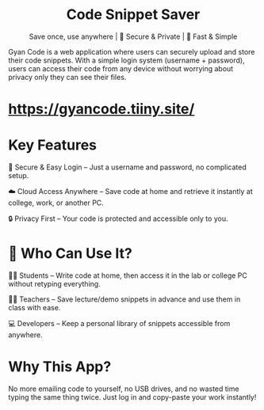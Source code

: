 <h1 align="center"> Code Snippet Saver</h1> <p align="center">  Save once, use anywhere | 🔑 Secure & Private | 🚀 Fast & Simple </p>
<p>Gyan Code is a web application where users can securely upload and store their code snippets. With a simple login system (username + password), users can access their code from any device without worrying about privacy only they can see their files.
  
# <href>https://gyancode.tiiny.site/</href>
  
# Key Features

🔑 Secure & Easy Login – Just a username and password, no complicated setup.

☁️ Cloud Access Anywhere – Save code at home and retrieve it instantly at college, work, or another PC.

🔒 Privacy First – Your code is protected and accessible only to you.

# 🎯 Who Can Use It?

👨‍🎓 Students – Write code at home, then access it in the lab or college PC without retyping everything.

👩‍🏫 Teachers – Save lecture/demo snippets in advance and use them in class with ease.

💻 Developers – Keep a personal library of snippets accessible from anywhere.

# Why This App?
No more emailing code to yourself, no USB drives, and no wasted time typing the same thing twice. Just log in and copy-paste your work instantly!</p>
